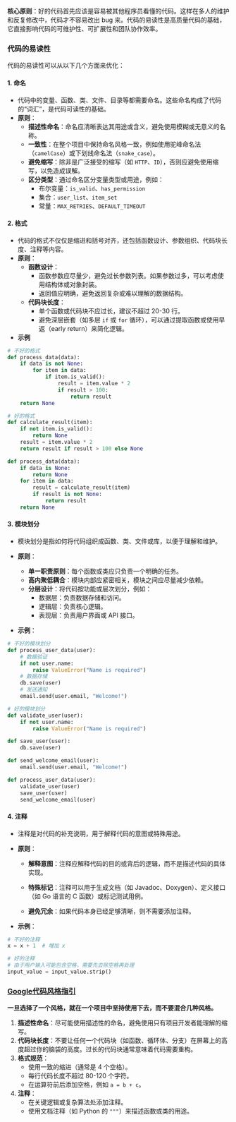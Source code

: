 **核心原则**：好的代码首先应该是容易被其他程序员看懂的代码。这样在多人的维护和反复修改中，代码才不容易改出 bug 来。代码的易读性是高质量代码的基础，它直接影响代码的可维护性、可扩展性和团队协作效率。

### 代码的易读性
代码的易读性可以从以下几个方面来优化：
#### 1. **命名**
- 代码中的变量、函数、类、文件、目录等都需要命名。这些命名构成了代码的“词汇”，是代码可读性的基础。
- **原则**：
    - **描述性命名**：命名应清晰表达其用途或含义，避免使用模糊或无意义的名称。
    - **一致性**：在整个项目中保持命名风格一致，例如使用驼峰命名法（`camelCase`）或下划线命名法（`snake_case`）。
    - **避免缩写**：除非是广泛接受的缩写（如 `HTTP`、`ID`），否则应避免使用缩写，以免造成误解。
    - **区分类型**：通过命名区分变量类型或用途，例如：
        - 布尔变量：`is_valid`、`has_permission`
        - 集合：`user_list`、`item_set`
        - 常量：`MAX_RETRIES`、`DEFAULT_TIMEOUT`
#### 2. **格式**
- 代码的格式不仅仅是缩进和括号对齐，还包括函数设计、参数组织、代码块长度、注释等内容。
- **原则**：
    - **函数设计**：
        - 函数参数应尽量少，避免过长参数列表。如果参数过多，可以考虑使用结构体或对象封装。
        - 返回值应明确，避免返回复杂或难以理解的数据结构。
    - **代码块长度**：
        - 单个函数或代码块不应过长，建议不超过 20-30 行。
        - 避免深层嵌套（如多层 `if` 或 `for` 循环），可以通过提取函数或使用早返（early return）来简化逻辑。
- **示例**
```python
# 不好的格式
def process_data(data):
    if data is not None:
        for item in data:
            if item.is_valid():
                result = item.value * 2
                if result > 100:
                    return result
    return None

# 好的格式
def calculate_result(item):
    if not item.is_valid():
        return None
    result = item.value * 2
    return result if result > 100 else None

def process_data(data):
    if data is None:
        return None
    for item in data:
        result = calculate_result(item)
        if result is not None:
            return result
    return None
```
#### 3. **模块划分**
- 模块划分是指如何将代码组织成函数、类、文件或库，以便于理解和维护。
- **原则**：
    - **单一职责原则**：每个函数或类应只负责一个明确的任务。
    - **高内聚低耦合**：模块内部应紧密相关，模块之间应尽量减少依赖。
    - **分层设计**：将代码按功能或层次划分，例如：
        - 数据层：负责数据存储和访问。
        - 逻辑层：负责核心逻辑。
        - 表现层：负责用户界面或 API 接口。
            
- **示例**：
```python
# 不好的模块划分
def process_user_data(user):
    # 数据验证
    if not user.name:
        raise ValueError("Name is required")
    # 数据存储
    db.save(user)
    # 发送通知
    email.send(user.email, "Welcome!")

# 好的模块划分
def validate_user(user):
    if not user.name:
        raise ValueError("Name is required")

def save_user(user):
    db.save(user)

def send_welcome_email(user):
    email.send(user.email, "Welcome!")

def process_user_data(user):
    validate_user(user)
    save_user(user)
    send_welcome_email(user)
```
#### 4. **注释**
- 注释是对代码的补充说明，用于解释代码的意图或特殊用途。
- **原则**：
    - **解释意图**：注释应解释代码的目的或背后的逻辑，而不是描述代码的具体实现。
        
    - **特殊标记**：注释可以用于生成文档（如 Javadoc、Doxygen）、定义接口（如 Go 语言的 C 函数）或标记测试用例。
        
    - **避免冗余**：如果代码本身已经足够清晰，则不需要添加注释。
        
- **示例**：
```python
# 不好的注释
x = x + 1  # 增加 x

# 好的注释
# 由于用户输入可能包含空格，需要先去除空格再处理
input_value = input_value.strip()
```
### [Google代码风格指引](https://zh-google-styleguide.readthedocs.io/en/latest/)

**一旦选择了一个风格，就在一个项目中坚持使用下去，而不要混合几种风格。**

1. **描述性命名**：尽可能使用描述性的命名，避免使用只有项目开发者能理解的缩写。
2. **代码块长度**：不要让任何一个代码块（如函数、循环体、分支）在屏幕上的高度超过你的脑袋的高度。过长的代码块通常意味着代码需要重构。
3. **格式规范**：
    - 使用一致的缩进（通常是 4 个空格）。
    - 每行代码长度不超过 80-120 个字符。
    - 在运算符前后添加空格，例如 `a = b + c`。
4. **注释**：
    - 在关键逻辑或复杂算法处添加注释。
    - 使用文档注释（如 Python 的 `"""`）来描述函数或类的用途。
